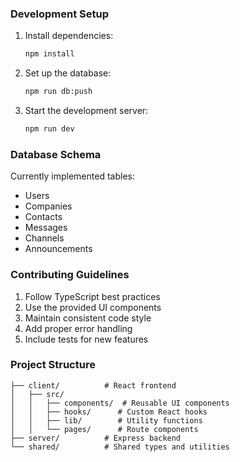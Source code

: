 ### Development Setup

1. Install dependencies:
   ```bash
   npm install
   ```

2. Set up the database:
   ```bash
   npm run db:push
   ```

3. Start the development server:
   ```bash
   npm run dev
   ```

### Database Schema

Currently implemented tables:
- Users
- Companies
- Contacts
- Messages
- Channels
- Announcements

### Contributing Guidelines

1. Follow TypeScript best practices
2. Use the provided UI components
3. Maintain consistent code style
4. Add proper error handling
5. Include tests for new features

### Project Structure
```
├── client/          # React frontend
│   ├── src/         
│   │   ├── components/  # Reusable UI components
│   │   ├── hooks/      # Custom React hooks
│   │   ├── lib/        # Utility functions
│   │   └── pages/      # Route components
├── server/          # Express backend
└── shared/          # Shared types and utilities